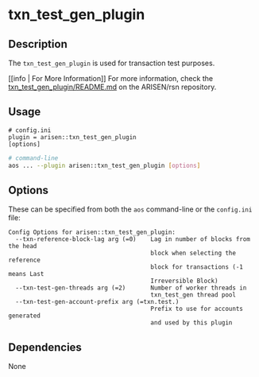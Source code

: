 # txn_test_gen_plugin

## Description

The `txn_test_gen_plugin` is used for transaction test purposes.

[[info | For More Information]]
For more information, check the [txn_test_gen_plugin/README.md](https://github.com/arisenio/arisen/blob/develop/plugins/txn_test_gen_plugin/README.md) on the ARISEN/rsn repository.

## Usage

```console
# config.ini
plugin = arisen::txn_test_gen_plugin
[options]
```
```sh
# command-line
aos ... --plugin arisen::txn_test_gen_plugin [options]
```

## Options

These can be specified from both the `aos` command-line or the `config.ini` file:

```console
Config Options for arisen::txn_test_gen_plugin:
  --txn-reference-block-lag arg (=0)    Lag in number of blocks from the head 
                                        block when selecting the reference 
                                        block for transactions (-1 means Last 
                                        Irreversible Block)
  --txn-test-gen-threads arg (=2)       Number of worker threads in 
                                        txn_test_gen thread pool
  --txn-test-gen-account-prefix arg (=txn.test.)
                                        Prefix to use for accounts generated 
                                        and used by this plugin
```

## Dependencies

None
